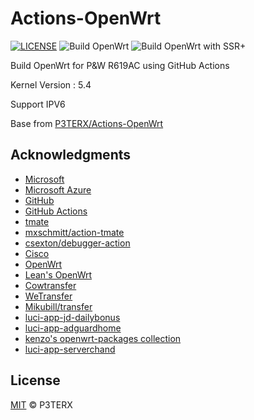 # Actions-OpenWrt

[![LICENSE](https://img.shields.io/github/license/mashape/apistatus.svg?style=flat-square&label=LICENSE)](https://github.com/P3TERX/Actions-OpenWrt/blob/master/LICENSE)
![Build OpenWrt](https://github.com/456vv/Actions-OpenWrt-R619AC/workflows/Build%20OpenWrt/badge.svg)
![Build OpenWrt with SSR+](https://github.com/456vv/Actions-OpenWrt-R619AC/workflows/Build%20OpenWrt%20with%20SSR+/badge.svg)

Build OpenWrt for P&W R619AC using GitHub Actions

Kernel Version : 5.4

Support IPV6

Base from [P3TERX/Actions-OpenWrt](https://github.com/P3TERX/Actions-OpenWrt)


## Acknowledgments

- [Microsoft](https://www.microsoft.com)
- [Microsoft Azure](https://azure.microsoft.com)
- [GitHub](https://github.com)
- [GitHub Actions](https://github.com/features/actions)
- [tmate](https://github.com/tmate-io/tmate)
- [mxschmitt/action-tmate](https://github.com/mxschmitt/action-tmate)
- [csexton/debugger-action](https://github.com/csexton/debugger-action)
- [Cisco](https://www.cisco.com/)
- [OpenWrt](https://github.com/openwrt/openwrt)
- [Lean's OpenWrt](https://github.com/coolsnowwolf/lede)
- [Cowtransfer](https://cowtransfer.com)
- [WeTransfer](https://wetransfer.com/)
- [Mikubill/transfer](https://github.com/Mikubill/transfer)
- [luci-app-jd-dailybonus](https://github.com/jerrykuku/luci-app-jd-dailybonus)
- [luci-app-adguardhome](https://github.com/rufengsuixing/luci-app-adguardhome)
- [kenzo's openwrt-packages collection](https://github.com/kenzok8/openwrt-packages)
- [luci-app-serverchand](https://github.com/zzsj0928/luci-app-serverchand)

## License

[MIT](https://github.com/P3TERX/Actions-OpenWrt/blob/main/LICENSE) © P3TERX
